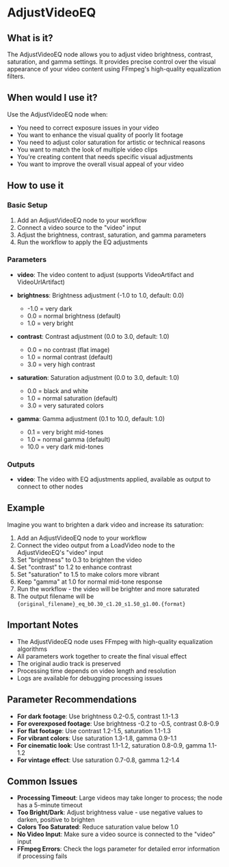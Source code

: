 # AdjustVideoEQ

## What is it?

The AdjustVideoEQ node allows you to adjust video brightness, contrast, saturation, and gamma settings. It provides precise control over the visual appearance of your video content using FFmpeg's high-quality equalization filters.

## When would I use it?

Use the AdjustVideoEQ node when:

- You need to correct exposure issues in your video
- You want to enhance the visual quality of poorly lit footage
- You need to adjust color saturation for artistic or technical reasons
- You want to match the look of multiple video clips
- You're creating content that needs specific visual adjustments
- You want to improve the overall visual appeal of your video

## How to use it

### Basic Setup

1. Add an AdjustVideoEQ node to your workflow
1. Connect a video source to the "video" input
1. Adjust the brightness, contrast, saturation, and gamma parameters
1. Run the workflow to apply the EQ adjustments

### Parameters

- **video**: The video content to adjust (supports VideoArtifact and VideoUrlArtifact)

- **brightness**: Brightness adjustment (-1.0 to 1.0, default: 0.0)

    - -1.0 = very dark
    - 0.0 = normal brightness (default)
    - 1.0 = very bright

- **contrast**: Contrast adjustment (0.0 to 3.0, default: 1.0)

    - 0.0 = no contrast (flat image)
    - 1.0 = normal contrast (default)
    - 3.0 = very high contrast

- **saturation**: Saturation adjustment (0.0 to 3.0, default: 1.0)

    - 0.0 = black and white
    - 1.0 = normal saturation (default)
    - 3.0 = very saturated colors

- **gamma**: Gamma adjustment (0.1 to 10.0, default: 1.0)

    - 0.1 = very bright mid-tones
    - 1.0 = normal gamma (default)
    - 10.0 = very dark mid-tones

### Outputs

- **video**: The video with EQ adjustments applied, available as output to connect to other nodes

## Example

Imagine you want to brighten a dark video and increase its saturation:

1. Add an AdjustVideoEQ node to your workflow
1. Connect the video output from a LoadVideo node to the AdjustVideoEQ's "video" input
1. Set "brightness" to 0.3 to brighten the video
1. Set "contrast" to 1.2 to enhance contrast
1. Set "saturation" to 1.5 to make colors more vibrant
1. Keep "gamma" at 1.0 for normal mid-tone response
1. Run the workflow - the video will be brighter and more saturated
1. The output filename will be `{original_filename}_eq_b0.30_c1.20_s1.50_g1.00.{format}`

## Important Notes

- The AdjustVideoEQ node uses FFmpeg with high-quality equalization algorithms
- All parameters work together to create the final visual effect
- The original audio track is preserved
- Processing time depends on video length and resolution
- Logs are available for debugging processing issues

## Parameter Recommendations

- **For dark footage**: Use brightness 0.2-0.5, contrast 1.1-1.3
- **For overexposed footage**: Use brightness -0.2 to -0.5, contrast 0.8-0.9
- **For flat footage**: Use contrast 1.2-1.5, saturation 1.1-1.3
- **For vibrant colors**: Use saturation 1.3-1.8, gamma 0.9-1.1
- **For cinematic look**: Use contrast 1.1-1.2, saturation 0.8-0.9, gamma 1.1-1.2
- **For vintage effect**: Use saturation 0.7-0.8, gamma 1.2-1.4

## Common Issues

- **Processing Timeout**: Large videos may take longer to process; the node has a 5-minute timeout
- **Too Bright/Dark**: Adjust brightness value - use negative values to darken, positive to brighten
- **Colors Too Saturated**: Reduce saturation value below 1.0
- **No Video Input**: Make sure a video source is connected to the "video" input
- **FFmpeg Errors**: Check the logs parameter for detailed error information if processing fails
